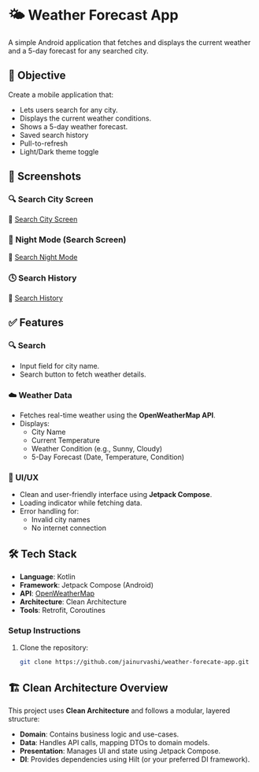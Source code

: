 # 🌤️ Weather Forecast App

A simple Android application that fetches and displays the current weather and a 5-day forecast for any searched city.

## 🧠 Objective

Create a mobile application that:
- Lets users search for any city.
- Displays the current weather conditions.
- Shows a 5-day weather forecast.
- Saved search history
- Pull-to-refresh
- Light/Dark theme toggle

## 📸 Screenshots

### 🔍 Search City Screen
🔗 [Search City Screen](search_city_screen.png)

### 🌙 Night Mode (Search Screen)
🔗 [Search Night Mode](search_screen_night_mode.png)

### 🕓 Search History
🔗 [Search History](History_screen.png)

## ✅ Features

### 🔍 Search
- Input field for city name.
- Search button to fetch weather details.

### ☁️ Weather Data
- Fetches real-time weather using the **OpenWeatherMap API**.
- Displays:
  - City Name
  - Current Temperature
  - Weather Condition (e.g., Sunny, Cloudy)
  - 5-Day Forecast (Date, Temperature, Condition)

### 🎨 UI/UX
- Clean and user-friendly interface using **Jetpack Compose**.
- Loading indicator while fetching data.
- Error handling for:
  - Invalid city names
  - No internet connection

 ## 🛠️ Tech Stack

- **Language**: Kotlin
- **Framework**: Jetpack Compose (Android)
- **API**: [OpenWeatherMap](https://openweathermap.org/api)
- **Architecture**: Clean Architecture
- **Tools**: Retrofit, Coroutines

### Setup Instructions
1. Clone the repository:
   ```bash
   git clone https://github.com/jainurvashi/weather-forecate-app.git

## 🏗️ Clean Architecture Overview

This project uses **Clean Architecture** and follows a modular, layered structure:
- **Domain**: Contains business logic and use-cases.
- **Data**: Handles API calls, mapping DTOs to domain models.
- **Presentation**: Manages UI and state using Jetpack Compose.
- **DI**: Provides dependencies using Hilt (or your preferred DI framework).
